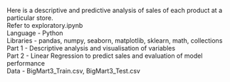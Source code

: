 Here is a descriptive and predictive analysis of sales of each product at a particular store. <br />
Refer to exploratory.ipynb <br />
Language - Python <br />
Libraries - pandas, numpy, seaborn, matplotlib, sklearn, math, collections <br />
Part 1 - Descriptive analysis and visualisation of variables <br />
Part 2 - Linear Regression to predict sales and evaluation of model performance <br />
Data - BigMart3_Train.csv, BigMart3_Test.csv 
